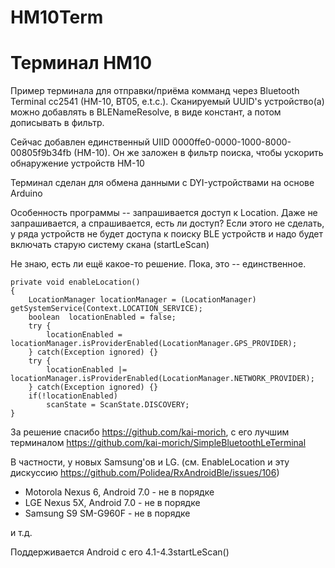 # HM10Term
Терминал HM10
=============
Пример терминала для отправки/приёма комманд через Bluetooth Terminal cc2541 (HM-10, BT05, e.t.c.).
Сканируемый UUID's устройство(а) можно добавлять в BLENameResolve, в виде констант, а потом дописывать
в фильтр.

Сейчас добавлен единственный UIID 0000ffe0-0000-1000-8000-00805f9b34fb (HM-10). Он же заложен в фильтр поиска, чтобы ускорить обнаружение устройств HM-10

Терминал сделан для обмена данными с DYI-устройствами на основе Arduino

Особенность программы -- запрашивается доступ к Location. Даже не запрашивается, а спрашивается,
есть ли доступ? Если этого не сделать, у ряда устройств не будет доступа к поиску BLE устройств
и надо будет включать старую систему скана (startLeScan)

Не знаю, есть ли ещё какое-то решение. Пока, это -- единственное.

    private void enableLocation()
    {
        LocationManager locationManager = (LocationManager) getSystemService(Context.LOCATION_SERVICE);
        boolean  locationEnabled = false;
        try {
            locationEnabled = locationManager.isProviderEnabled(LocationManager.GPS_PROVIDER);
        } catch(Exception ignored) {}
        try {
            locationEnabled |= locationManager.isProviderEnabled(LocationManager.NETWORK_PROVIDER);
        } catch(Exception ignored) {}
        if(!locationEnabled)
            scanState = ScanState.DISCOVERY;
    }

За решение спасибо https://github.com/kai-morich, с его лучшим терминалом https://github.com/kai-morich/SimpleBluetoothLeTerminal

В частности, у новых Samsung'ов и LG. (см. EnableLocation и эту дискуссию https://github.com/Polidea/RxAndroidBle/issues/106)
 * Motorola Nexus 6, Android 7.0 - не в порядке
 * LGE Nexus 5X, Android 7.0 - не в порядке
 * Samsung S9 SM-G960F - не в порядке

и т.д.

Поддерживается Android с его 4.1-4.3startLeScan()

